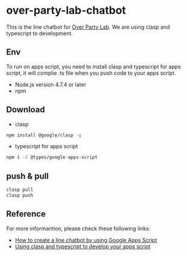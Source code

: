 # over-party-lab-chatbot
This is the line chatbot for [Over Party Lab](https://www.instagram.com/over.party.lab/). We are using clasp and typescript to development. 

## Env
To run on apps script, you need to install clasp and typescript for apps script, it will complie .ts file when you push code to your apps script.

* Node.js version 4.7.4 or later
* npm

## Download
* clasp

```zsh
npm install @google/clasp -g
```

* typescript for apps script

```zsh
npm i -S @types/google-apps-script
```

## push & pull
```zsh
clasp pull
clasp push 
```

## Reference

For more informantion, please check these following links:

* [How to create a line chatbot by using Google Apps Script](https://medium.com/@sean1093/%E5%85%A9%E5%B0%8F%E6%99%82%E6%89%93%E9%80%A0%E7%B0%A1%E5%96%AE-line-chatbot-%E4%BD%BF%E7%94%A8-google-apps-script-google-sheet-api-8fff7372ff3d)
* [Using clasp and typescript to develop your apps script](https://medium.com/@sean1093/%E4%BD%BF%E7%94%A8-clasp-%E8%BC%95%E9%AC%86%E4%BD%BF%E7%94%A8-typescript-%E9%96%8B%E7%99%BC-google-apps-script-b93b60e93292)





